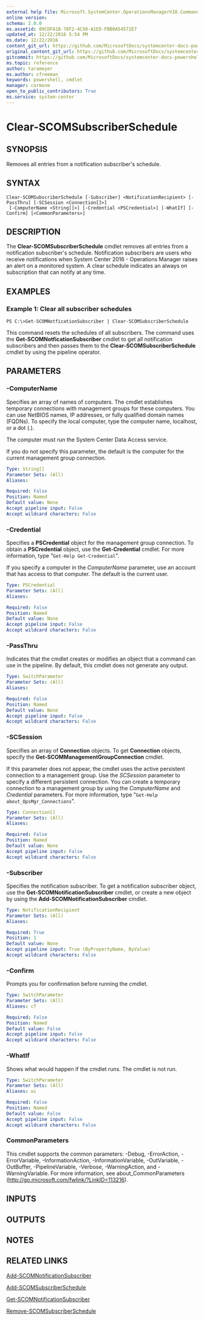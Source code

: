 ```yaml
---
external help file: Microsoft.SystemCenter.OperationsManagerV10.Commands.dll-Help.xml
online version: 
schema: 2.0.0
ms.assetid: 89CDFA1B-76F2-4C50-A1ED-FBB0A54572E7
updated_at: 12/22/2016 5:54 PM
ms.date: 12/22/2016
content_git_url: https://github.com/MicrosoftDocs/systemcenter-docs-powershell/blob/master/systemcenter-cmdlets/SystemCenter2016/OperationsManager/vlatest/Clear-SCOMSubscriberSchedule.md
original_content_git_url: https://github.com/MicrosoftDocs/systemcenter-docs-powershell/blob/master/systemcenter-cmdlets/SystemCenter2016/OperationsManager/vlatest/Clear-SCOMSubscriberSchedule.md
gitcommit: https://github.com/MicrosoftDocs/systemcenter-docs-powershell/blob/17c3a51bd892aad46c731d9f381f0704b4815004/systemcenter-cmdlets/SystemCenter2016/OperationsManager/vlatest/Clear-SCOMSubscriberSchedule.md
ms.topic: reference
author: tarameyer
ms.author: cfreeman
keywords: powershell, cmdlet
manager: carmonm
open_to_public_contributors: True
ms.service: system-center
---
```


# Clear-SCOMSubscriberSchedule

## SYNOPSIS
Removes all entries from a notification subscriber's schedule.

## SYNTAX

```
Clear-SCOMSubscriberSchedule [-Subscriber] <NotificationRecipient> [-PassThru] [-SCSession <Connection[]>]
 [-ComputerName <String[]>] [-Credential <PSCredential>] [-WhatIf] [-Confirm] [<CommonParameters>]
```

## DESCRIPTION
The **Clear-SCOMSubscriberSchedule** cmdlet removes all entries from a notification subscriber's schedule.
Notification subscribers are users who receive notifications when System Center 2016 - Operations Manager raises an alert on a monitored system.
A clear schedule indicates an always on subscription that can notify at any time.

## EXAMPLES

### Example 1: Clear all subscriber schedules
```
PS C:\>Get-SCOMNotficationSubscriber | Clear-SCOMSubscriberSchedule
```

This command resets the schedules of all subscribers.
The command uses the **Get-SCOMNotficationSubscriber** cmdlet to get all notification subscribers and then passes them to the **Clear-SCOMSubscriberSchedule** cmdlet by using the pipeline operator.

## PARAMETERS

### -ComputerName
Specifies an array of names of computers.
The cmdlet establishes temporary connections with management groups for these computers.
You can use NetBIOS names, IP addresses, or fully qualified domain names (FQDNs).
To specify the local computer, type the computer name, localhost, or a dot (.).

The computer must run the System Center Data Access service.

If you do not specify this parameter, the default is the computer for the current management group connection.

```yaml
Type: String[]
Parameter Sets: (All)
Aliases: 

Required: False
Position: Named
Default value: None
Accept pipeline input: False
Accept wildcard characters: False
```

### -Credential
Specifies a **PSCredential** object for the management group connection.
To obtain a **PSCredential** object, use the **Get-Credential** cmdlet.
For more information, type "`Get-Help Get-Credential`".

If you specify a computer in the *ComputerName* parameter, use an account that has access to that computer.
The default is the current user.

```yaml
Type: PSCredential
Parameter Sets: (All)
Aliases: 

Required: False
Position: Named
Default value: None
Accept pipeline input: False
Accept wildcard characters: False
```

### -PassThru
Indicates that the cmdlet creates or modifies an object that a command can use in the pipeline.
By default, this cmdlet does not generate any output.

```yaml
Type: SwitchParameter
Parameter Sets: (All)
Aliases: 

Required: False
Position: Named
Default value: None
Accept pipeline input: False
Accept wildcard characters: False
```

### -SCSession
Specifies an array of **Connection** objects.
To get **Connection** objects, specify the **Get-SCOMManagementGroupConnection** cmdlet.

If this parameter does not appear, the cmdlet uses the active persistent connection to a management group.
Use the *SCSession* parameter to specify a different persistent connection.
You can create a temporary connection to a management group by using the *ComputerName* and *Credential* parameters.
For more information, type "`Get-Help about_OpsMgr_Connections`".

```yaml
Type: Connection[]
Parameter Sets: (All)
Aliases: 

Required: False
Position: Named
Default value: None
Accept pipeline input: False
Accept wildcard characters: False
```

### -Subscriber
Specifies the notification subscriber.
To get a notification subscriber object, use the **Get-SCOMNotificationSubscriber** cmdlet, or create a new object by using the **Add-SCOMNotificationSubscriber** cmdlet.

```yaml
Type: NotificationRecipient
Parameter Sets: (All)
Aliases: 

Required: True
Position: 1
Default value: None
Accept pipeline input: True (ByPropertyName, ByValue)
Accept wildcard characters: False
```

### -Confirm
Prompts you for confirmation before running the cmdlet.

```yaml
Type: SwitchParameter
Parameter Sets: (All)
Aliases: cf

Required: False
Position: Named
Default value: False
Accept pipeline input: False
Accept wildcard characters: False
```

### -WhatIf
Shows what would happen if the cmdlet runs.
The cmdlet is not run.

```yaml
Type: SwitchParameter
Parameter Sets: (All)
Aliases: wi

Required: False
Position: Named
Default value: False
Accept pipeline input: False
Accept wildcard characters: False
```

### CommonParameters
This cmdlet supports the common parameters: -Debug, -ErrorAction, -ErrorVariable, -InformationAction, -InformationVariable, -OutVariable, -OutBuffer, -PipelineVariable, -Verbose, -WarningAction, and -WarningVariable. For more information, see about_CommonParameters (http://go.microsoft.com/fwlink/?LinkID=113216).

## INPUTS

## OUTPUTS

## NOTES

## RELATED LINKS

[Add-SCOMNotificationSubscriber](xref:SystemCenter2016/OperationsManager/vlatest/Add-SCOMNotificationSubscriber.md)

[Add-SCOMSubscriberSchedule](xref:SystemCenter2016/OperationsManager/vlatest/Add-SCOMSubscriberSchedule.md)

[Get-SCOMNotificationSubscriber](xref:SystemCenter2016/OperationsManager/vlatest/Get-SCOMNotificationSubscriber.md)

[Remove-SCOMSubscriberSchedule](xref:SystemCenter2016/OperationsManager/vlatest/Remove-SCOMSubscriberSchedule.md)

